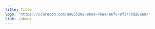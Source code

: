 ```yaml
---
title: Title
logo: 'https://ucarecdn.com/a985b288-9889-4bea-a6f6-9f377bd20aa9/'
link: /about
---
```


